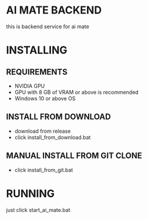# AI MATE BACKEND
this is backend service for ai mate

# INSTALLING
## REQUIREMENTS
- NVIDIA GPU
- GPU with 8 GB of VRAM or above is recommended
- Windows 10 or above OS
## INSTALL FROM DOWNLOAD
- download from release
- click install_from_download.bat
## MANUAL INSTALL FROM GIT CLONE
- click install_from_git.bat

# RUNNING
just click start_ai_mate.bat
